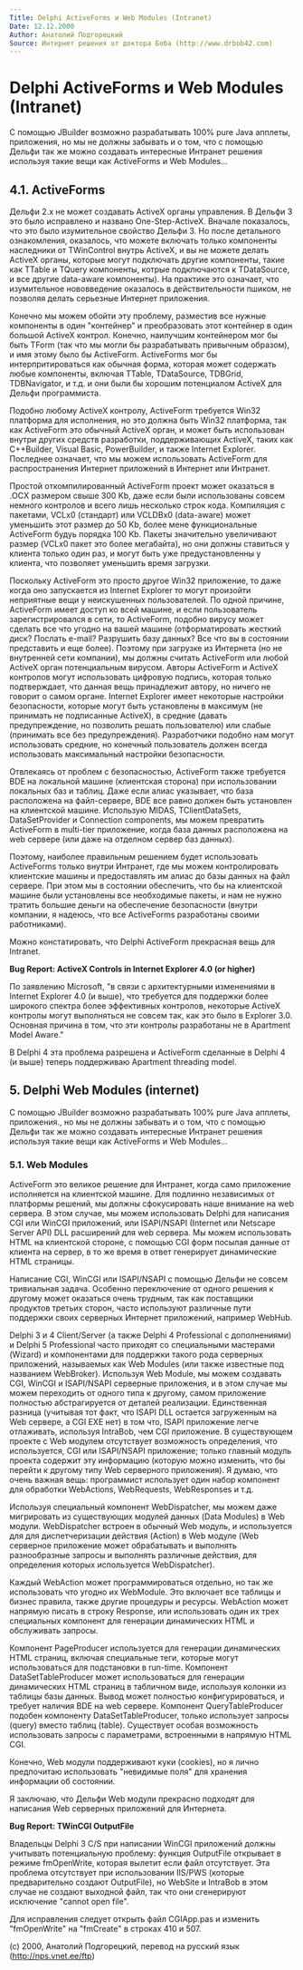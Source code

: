 ```yaml
---
Title: Delphi ActiveForms и Web Modules (Intranet)
Date: 12.12.2000
Author: Анатолий Подгорецкий
Source: Интернет решения от доктора Боба (http://www.drbob42.com)
---
```



Delphi ActiveForms и Web Modules (Intranet)
===========================================

С помощью JBuilder возможно разрабатывать 100% pure Java апплеты,
приложения, но мы не должны забывать и о том, что с помощью Дельфи так
же можно создавать интересные Интранет решения используя такие вещи как
ActiveForms и Web Modules...

## 4.1. ActiveForms

Дельфи 2.x не может создавать ActiveX органы управления. В Дельфи 3 это
было исправлено и названо One-Step-ActiveX. Вначале показалось, что это
было изумительное свойство Дельфи 3. Но после детального ознакомления,
оказалось, что можете включать только компоненты наследники от
TWinControl внутрь ActiveX, и вы не можете делать ActiveX органы,
которые могут подключать другие компоненты, такие как TTable и TQuery
компоненты, котрые подключаются к TDataSource, и все другие data-aware
компоненты). На практике это означает, что изумительное нововведение
оказалось в действительности пшиком, не позволяя делать серьезные
Интернет приложения.

Конечно мы можем обойти эту проблему, разместив все нужные компоненты в
один "контейнер" и преобразовать этот контейнер в один большой ActiveX
контрол. Конечно, наилучшим контейнером мог бы быть TForm (так что мы
могли бы разрабатывать привычным образом), и имя этому было бы
ActiveForm. ActiveForms мог бы интерпритироваться как обычная форма,
которая может содержать любые компоненты, включая TTable, TDataSource,
TDBGrid, TDBNavigator, и т.д. и они были бы хорошим потенциалом ActiveX
для Дельфи программиста.

Подобно любому ActiveX контролу, ActiveForm требуется Win32 платформа
для исполнения, но это должна быть Win32 платформа, так как ActiveForm
это обычный ActiveX орган, и может быть использован внутри других
средств разработки, поддерживающих ActiveX, таких как C++Builder, Visual
Basic, PowerBuilder, и также Internet Explorer. Последнее означает, что
мы можем использовать ActiveForm для распространения Интернет приложений
в Интернет или Интранет.

Простой откомпилированный ActiveForm проект может оказаться в .OCX
размером свыше 300 Kb, даже если были использованы совсем немного
контролов и всего лишь несколько строк кода. Компиляция с пакетами,
VCLx0 (стандарт) или VCLDBx0 (data-aware) может уменьшить этот размер до
50 Kb, более мене функциональные ActiveForm будуь порядка 100 Kb. Пакеты
значительно увеличивают размер (VCLx0 пакет это более мегабайта), но они
должны ставиться у клиента только один раз, и могут быть уже
предустановленны у клиента, что позволяет уменьшить время загрузки.

Поскольку ActiveForm это просто другое Win32 приложение, то даже когда
оно запускается из Internet Explorer то могут произойти неприятные вещи
у неискушенных пользователей. По одной причине, ActiveForm имеет доступ
ко всей машине, и если пользователь зарегистрировался в сети, то
ActiveForm, подобно вирусу может сделать все что угодно на вашей машине
(отформатировать жесткий диск? Послать e-mail? Разрушить базу данных?
Все что вы в состоянии представить и еще более). Поэтому при загрузке из
Интернета (но не внутренней сети компании), мы должны считать ActiveForm
или любой ActiveX орган потенциальным вирусом. Авторы ActiveForm и
ActiveX контролов могут использовать цифровую подпись, которая только
подтверждает, что данная вещь принадлежит автору, но ничего не говорит о
самом органе. Internet Explorer имеет некоторые настройки безопасности,
которые могут быть установлены в максимум (не принимать не подписанные
ActiveX), в средние (давать предупреждение, но позволить решать
пользователю) или слабые (принимать все без предупреждения).
Разработчики подобно нам могут использовать средние, но конечный
пользователь должен всегда использовать максимальный настройки
безопасности.

Отвлекаясь от проблем с безопасностью, ActiveForm также требуется BDE на
локальной машине (клиентская сторона) при использовании локальных баз и
таблиц. Даже если алиас указывает, что база расположена на файл-сервере,
BDE все равно должен быть установлен на клиентской машине. Использую
MIDAS, TClientDataSets, DataSetProvider и Connection components, мы
можем превратить ActiveForm в multi-tier приложение, когда база данных
расположена на web сервере (или даже на отделном сервер баз данных).

Поэтому, наиболее правильным решением будет использовать ActiveForms
только внутри Интранет, где мы можем контролировать клиентские машины и
предоставлять им алиас до базы данных на файл сервере. При этом мы в
состоянии обеспечить, что бы на клиентской машине были установлены все
необходимые пакеты, и нам не нужно тратить большие деньги на обеспечение
безопасности (внутри компании, я надеюсь, что все ActiveForms
разработаны своими работниками).

Можно констатировать, что Delphi ActiveForm прекрасная вещь для
Intranet.

**Bug Report: ActiveX Controls in Internet Explorer 4.0 (or higher)**

По заявлению Microsoft, "в связи с архитектурными изменениями в
Internet Explorer 4.0 (и выше), что требуется для поддержки более
широкого спектра более эффективных контролов, некоторые ActiveX контролы
могут выполняться не совсем так, как это было в Explorer 3.0. Основная
причина в том, что эти контролы разработаны не в Apartment Model
Aware."

В Delphi 4 эта проблема разрешена и ActiveForm сделанные в Delphi 4 (и
выше) теперь поддерживаю Apartment threading model.

## 5. Delphi Web Modules (internet)

С помощью JBuilder возможно разрабатывать 100% pure Java апплеты,
приложения., но мы не должны забывать и о том, что с помощью Дельфи так
же можно создавать интересные Интранет решения используя такие вещи как
ActiveForms и Web Modules...

### 5.1. Web Modules

ActiveForm это великое решение для Интранет, когда само приложение
исполняется на клиентской машине. Для подлинно независимых от платформы
решений, мы должны сфокусировать наше внимание на web сервера. В этом
случае, мы можем использовать Delphi для написания CGI или WinCGI
приложений, или ISAPI/NSAPI (Internet или Netscape Server API) DLL
расширений для web сервера. Мы можем использовать HTML на клиентской
стороне, с помощью CGI форм посылая данные от клиента на сервер, в то же
время в ответ генерирует динамические HTML страницы.

Написание CGI, WinCGI или ISAPI/NSAPI с помощью Дельфи не совсем
тривиальная задача. Особенно переключение от одного решения к другому
может оказаться очень трудным, так как поставщики продуктов третьих
сторон, часто используют различные пути поддержки своих серверных
Интернет приложений, например WebHub.

Delphi 3 и 4 Client/Server (а также Delphi 4 Professional с
дополнениями) и Delphi 5 Professional часто приходят со специальными 
мастерами (Wizard) и компонентами для поддержки такого рода серверных
приложений, называемых как Web Modules (или также известные под
названием WebBroker). Используя Web Module, мы можем создавать CGI,
WinCGI и ISAPI/NSAPI серверные приложения, и в этом случае мы можем
переходить от одного типа к другому, самом приложение полностью
абстрагируется от деталей реализации. Единственная разница (учитывая тот
факт, что ISAPI DLL остается загруженным на Web сервере, а CGI EXE нет)
в том что, ISAPI приложение легче отлаживать, используя IntraBob, чем
CGI приложение. В существующем проекте с Web модулем отсутствует
возможность определения, что используется, CGI или ISAPI/NSAPI
приложение; только главный модуль проекта содержит эту информацию
(которую можно изменить, что бы перейти к другому типу Web серверного
приложения). Я думаю, что очень важная вещь: программист использует один
набор компонент для обработки WebActions, WebRequests, WebResponses и
т.д.

Используя специальный компонент WebDispatcher, мы можем даже мигрировать
из существующих модулей данных (Data Modules) в Web модули.
WebDispatcher встроен в обычный Web модуль, и используется для для
диспетчеризации действия (Action) в Web модуле (Web серверное приложение
может обрабатывать и выполнять разнообразные запросы и выполнять
различные действия, для определения которых используется WebDispatcher).

Каждый WebAction может программироваться отдельно, но так же
использовать что угодно их WebModule. Это включает все таблицы и бизнес
правила, также другие процедуры и ресурсы. WebAction может напрямую
писать в строку Response, или использовать один их трех специальных
компонент для генерации динамических HTML и обслуживать запросы.

Компонент PageProducer используется для генерации динамических HTML
страниц, включая специальные теги, которые могут использоваться для
подстановки в run-time. Компонент DataSetTableProducer может
использоваться для генерации динамических HTML страниц в табличном виде,
используя колонки из таблицы базы данных. Вывод может полностью
конфигурироваться, и требует наличия BDE на web сервере. Компонент
QueryTableProducer подобен компоненту DataSetTableProducer, только
использует запросы (query) вместо таблиц (table). Существует особая
возможность использовать запросы с параметрами, встроенными в напрямую
HTML CGI.

Конечно, Web модули поддерживают куки (cookies), но я лично предпочитаю
использовать "невидимые поля" для хранения информации об состоянии.

Я заключаю, что Дельфи Web модули прекрасно подходят для написания Web
серверных приложений для Интернета.

**Bug Report: TWinCGI OutputFile**

Владельцы Delphi 3 C/S при написании WinCGI приложений должны учитывать
потенциальную проблему: функция OutputFile открывает в режиме
fmOpenWrite, которая вылетит если файл отсутствует. Эта проблема
отсутствует при использовании IIS/PWS (которые предварительно создают
OutputFile), но WebSite и IntraBob в этом случае не создают выходной
файл, так что они сгенерируют исключение "cannot open file".

Для исправления следует открыть файл CGIApp.pas и изменить
"fmOpenWrite" на "fmCreate" в строках 410 и 507.

 


(c) 2000, Анатолий Подгорецкий, перевод на русский язык  
(http://nps.vnet.ee/ftp)

 
